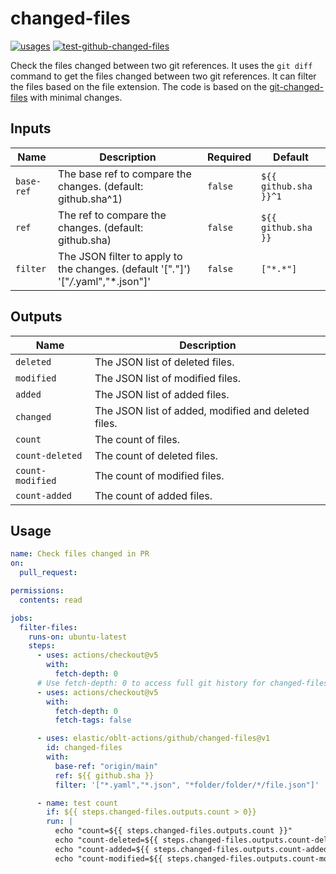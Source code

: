 # <!--name-->changed-files<!--/name-->

[![usages](https://img.shields.io/badge/usages-white?logo=githubactions&logoColor=blue)](https://github.com/search?q=elastic%2Foblt-actions%2Fgithub%2Fchanged-files+%28path%3A.github%2Fworkflows+OR+path%3A**%2Faction.yml+OR+path%3A**%2Faction.yaml%29&type=code)
[![test-github-changed-files](https://github.com/elastic/oblt-actions/actions/workflows/test-github-changed-files.yml/badge.svg?branch=main)](https://github.com/elastic/oblt-actions/actions/workflows/test-github-changed-files.yml)

<!--description-->
Check the files changed between two git references.
It uses the `git diff` command to get the files changed between two git references.
It can filter the files based on the file extension.
The code is based on the [git-changed-files](https://github.com/kandhavivekraj/git-changed-files) with minimal changes.
<!--/description-->

## Inputs
<!--inputs-->
| Name       | Description                                                                          | Required | Default               |
|------------|--------------------------------------------------------------------------------------|----------|-----------------------|
| `base-ref` | The base ref to compare the changes. (default: github.sha^1)                         | `false`  | `${{ github.sha }}^1` |
| `ref`      | The ref to compare the changes. (default: github.sha)                                | `false`  | `${{ github.sha }}`   |
| `filter`   | The JSON filter to apply to the changes. (default '["*.*"]') '["*/*.yaml","*.json"]' | `false`  | `["*.*"]`             |
<!--/inputs-->

## Outputs
<!--outputs-->
| Name             | Description                                         |
|------------------|-----------------------------------------------------|
| `deleted`        | The JSON list of deleted files.                     |
| `modified`       | The JSON list of modified files.                    |
| `added`          | The JSON list of added files.                       |
| `changed`        | The JSON list of added, modified and deleted files. |
| `count`          | The count of files.                                 |
| `count-deleted`  | The count of deleted files.                         |
| `count-modified` | The count of modified files.                        |
| `count-added`    | The count of added files.                           |
<!--/outputs-->

## Usage

<!--usage action="elastic/oblt-actions/**" version="env:VERSION"-->
```yaml
name: Check files changed in PR
on:
  pull_request:

permissions:
  contents: read

jobs:
  filter-files:
    runs-on: ubuntu-latest
    steps:
      - uses: actions/checkout@v5
        with:
          fetch-depth: 0
      # Use fetch-depth: 0 to access full git history for changed-files action
      - uses: actions/checkout@v5
        with:
          fetch-depth: 0
          fetch-tags: false

      - uses: elastic/oblt-actions/github/changed-files@v1
        id: changed-files
        with:
          base-ref: "origin/main"
          ref: ${{ github.sha }}
          filter: '["*.yaml","*.json", "*folder/folder/*/file.json"]'

      - name: test count
        if: ${{ steps.changed-files.outputs.count > 0}}
        run: |
          echo "count=${{ steps.changed-files.outputs.count }}"
          echo "count-deleted=${{ steps.changed-files.outputs.count-deleted }}"
          echo "count-added=${{ steps.changed-files.outputs.count-added }}"
          echo "count-modified=${{ steps.changed-files.outputs.count-modified }}"
```
<!--/usage-->
